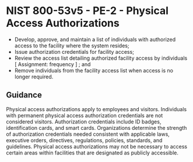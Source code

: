 # NIST 800-53v5 - PE-2 - Physical Access Authorizations
- Develop, approve, and maintain a list of individuals with authorized access to the facility where the system resides;
- Issue authorization credentials for facility access;
- Review the access list detailing authorized facility access by individuals \[ Assignment: frequency \] ; and
- Remove individuals from the facility access list when access is no longer required.
## Guidance
Physical access authorizations apply to employees and visitors. Individuals with permanent physical access authorization credentials are not considered visitors. Authorization credentials include ID badges, identification cards, and smart cards. Organizations determine the strength of authorization credentials needed consistent with applicable laws, executive orders, directives, regulations, policies, standards, and guidelines. Physical access authorizations may not be necessary to access certain areas within facilities that are designated as publicly accessible.